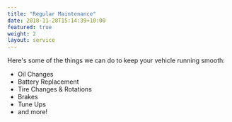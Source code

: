 ```yaml
---
title: "Regular Maintenance"
date: 2018-11-28T15:14:39+10:00
featured: true
weight: 2
layout: service
---
```


Here's some of the things we can do to keep your vehicle running smooth:

* Oil Changes
* Battery Replacement
* Tire Changes & Rotations
* Brakes
* Tune Ups
* and more!

